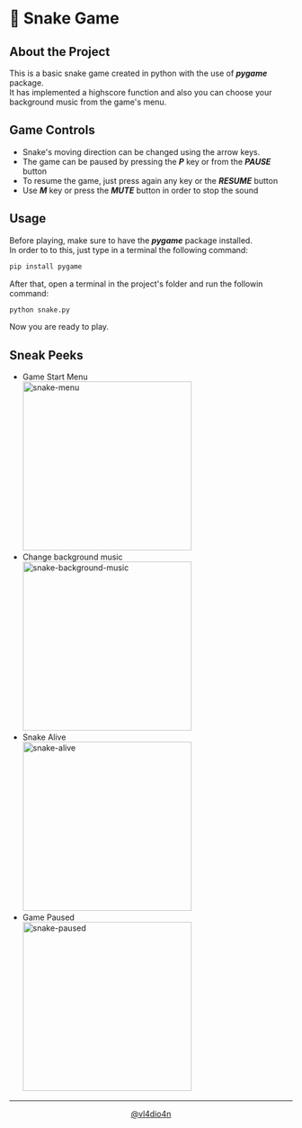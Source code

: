 # 🚀 Snake Game
## About the Project
This is a basic snake game created in python with the use of **_pygame_** package. </br>
It has implemented a highscore function and also you can choose your background music from the game's menu.

## Game Controls
- Snake's moving direction can be changed using the arrow keys. </br>
- The game can be paused by pressing the **_P_** key or from the **_PAUSE_** button <br>
- To resume the game, just press again any key or the **_RESUME_** button </br>
- Use **_M_** key or press the **_MUTE_** button in order to stop the sound </br> 

## Usage
Before playing, make sure to have the **_pygame_** package installed. </br>
In order to to this, just type in a terminal the following command: </br>
```bash
pip install pygame
```
After that, open a terminal in the project's folder and run the followin command:
```bash
python snake.py
```
Now you are ready to play. </br>
## Sneak Peeks
- Game Start Menu </br> <img width="300" alt="snake-menu" src="https://user-images.githubusercontent.com/93842197/149677552-76b63266-0ca5-4f0f-9762-4f63945e9659.png">
- Change background music </br> <img width="300" alt="snake-background-music" src="https://user-images.githubusercontent.com/93842197/149677605-b24590a4-c9b1-4c81-a121-0cb006107fc0.png">
- Snake Alive </br> <img width="300" alt="snake-alive" src="https://user-images.githubusercontent.com/93842197/149677723-c489f004-32e1-4773-90f3-373d2255ec1a.png">
- Game Paused </br> <img width="300" alt="snake-paused" src="https://user-images.githubusercontent.com/93842197/149677733-8d2e8760-2d09-490d-99ea-439b25ab81f2.png">

***
<p align = "center"> <a href = "https://github.com/vl4dio4n">@vl4dio4n</a></p> 
